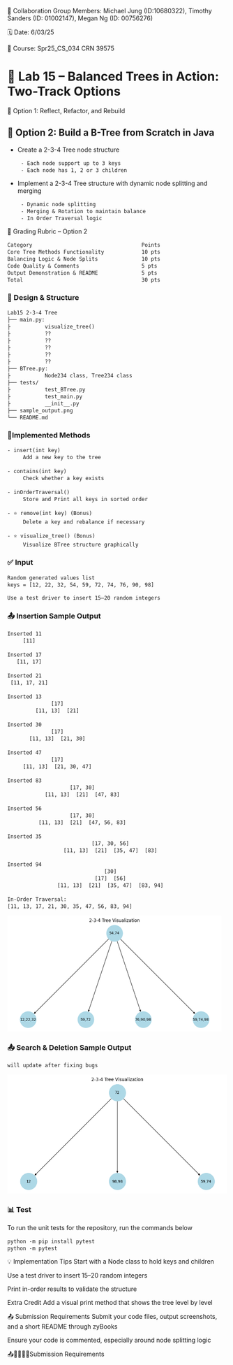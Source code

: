 💬 Collaboration Group Members: Michael Jung (ID:10680322), Timothy Sanders (ID: 01002147), Megan Ng (ID: 00756276)

🗓 Date: 6/03/25

📌 Course: Spr25_CS_034 CRN 39575

# 🌳 Lab 15 – Balanced Trees in Action: Two-Track Options

🔧 Option 1: Reflect, Refactor, and Rebuild

## 🧪 Option 2: Build a B-Tree from Scratch in Java

- Create a 2-3-4 Tree node structure
  
       - Each node support up to 3 keys
       - Each node has 1, 2 or 3 children
- Implement a 2-3-4 Tree structure with dynamic node splitting and merging
  
       - Dynamic node splitting
       - Merging & Rotation to maintain balance
       - In Order Traversal logic


🧾 Grading Rubric – Option 2
```
Category	                               Points
Core Tree Methods Functionality	           10 pts
Balancing Logic & Node Splits	           10 pts
Code Quality & Comments	                   5 pts
Output Demonstration & README	           5 pts
Total	                                   30 pts
```
### 🧠 Design & Structure
```
Lab15 2-3-4 Tree
├── main.py:
├           visualize_tree()
├           ??
├           ??
├           ??
├           ??
├           ??
├── BTree.py: 
├           Node234 class, Tree234 class
├── tests/
├           test_BTree.py
├           test_main.py
├           __init__.py  
├── sample_output.png
└── README.md
```
### 🔨Implemented Methods
```
- insert(int key)
     Add a new key to the tree

- contains(int key)
     Check whether a key exists

- inOrderTraversal()
     Store and Print all keys in sorted order

- ⭐ remove(int key) (Bonus)
     Delete a key and rebalance if necessary

- ⭐ visualize_tree() (Bonus)
     Visualize BTree structure graphically
```
### ✅ Input
```
Random generated values list
keys = [12, 22, 32, 54, 59, 72, 74, 76, 90, 98]
```
```
Use a test driver to insert 15–20 random integers
```

### 📤 Insertion Sample Output
```
Inserted 11
     [11]

Inserted 17
   [11, 17]

Inserted 21
 [11, 17, 21]

Inserted 13
              [17]
         [11, 13]  [21]

Inserted 30
              [17]
       [11, 13]  [21, 30]

Inserted 47
              [17]
     [11, 13]  [21, 30, 47]

Inserted 83
                    [17, 30]
            [11, 13]  [21]  [47, 83]

Inserted 56
                    [17, 30]
          [11, 13]  [21]  [47, 56, 83]

Inserted 35
                           [17, 30, 56]
                  [11, 13]  [21]  [35, 47]  [83]

Inserted 94
                               [30]
                            [17]  [56]
                [11, 13]  [21]  [35, 47]  [83, 94]

In-Order Traversal:
[11, 13, 17, 21, 30, 35, 47, 56, 83, 94]
```
![Sample Output](sample_output_01.png)

### 📤 Search & Deletion Sample Output
```
will update after fixing bugs
```
![Sample Output](sample_output_02.png)

### 📊 Test
To run the unit tests for the repository, run the commands below
```
python -m pip install pytest
python -m pytest
```

💡 Implementation Tips
Start with a Node class to hold keys and children

Use a test driver to insert 15–20 random integers

Print in-order results to validate the structure

 Extra Credit
Add a visual print method that shows the tree level by level

📤 Submission Requirements
Submit your code files, output screenshots, and a short README through zyBooks

Ensure your code is commented, especially around node splitting logic

📤🧾✅✅✅Submission Requirements


